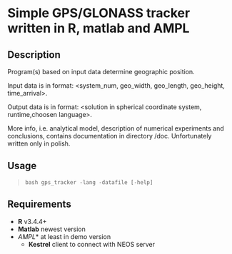# Simple GPS/GLONASS tracker written in R, matlab and AMPL

## Description 

Program(s) based on input data determine geographic position.

Input data is in format: <system_num, geo_width, geo_length, geo_height, time_arrival>.

Output data is in format: <solution in spherical coordinate system, runtime,choosen language>.

More info, i.e. analytical model, description of numerical experiments and conclusions, contains documentation in directory /doc. Unfortunately written only in polish.  

## Usage

> `bash gps_tracker -lang -datafile [-help]`

## Requirements

- **R** v3.4.4+
- **Matlab** newest version 
- *AMPL** at least in demo version
    - **Kestrel** client to connect with NEOS server
    



